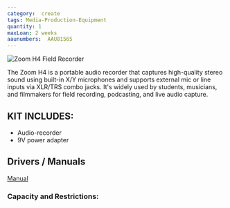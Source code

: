```yaml
---
category:  create
tags: Media-Production-Equipment
quantity: 1
maxLoan: 2 weeks
aaunumbers:  AAU81565
---
```

![Zoom H4 Field Recorder](https://www.zoom.co.jp/sites/default/files/products/product-shots/zoomH4_HandyRecorder_0.png)

The Zoom H4 is a portable audio recorder that captures high-quality stereo sound using built-in X/Y microphones and supports external mic or line inputs via XLR/TRS combo jacks. It's widely used by students, musicians, and filmmakers for field recording, podcasting, and live audio capture.
## KIT INCLUDES:
-  Audio-recorder 
-  9V power adapter

## Drivers / Manuals
[Manual](https://zoomcorp.com/media/documents/E_H4.pdf)



### Capacity and Restrictions:

